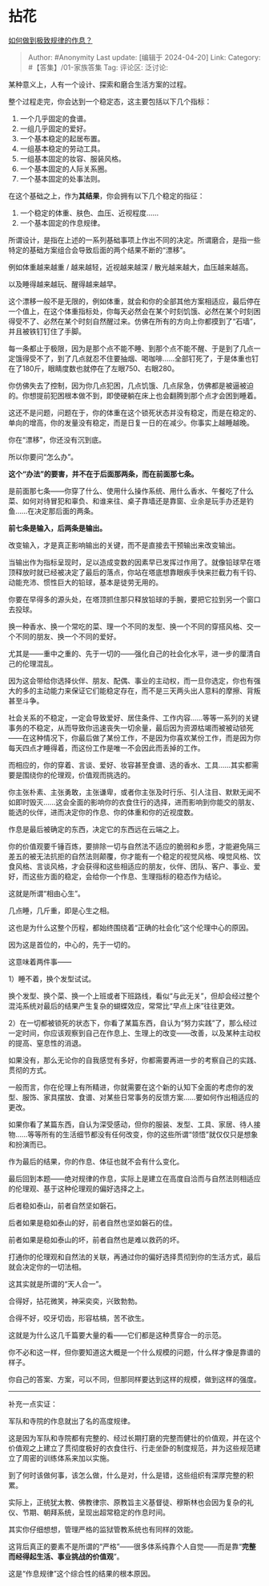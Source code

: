 # 拈花
[如何做到极致规律的作息？](https://www.zhihu.com/question/653480424/answer/3472127031)

> Author: #Anonymity
> Last update: [编辑于 2024-04-20]
> Link:
> Category: #【答集】/01-家族答集 
> Tag: 
> 评论区:
> 泛讨论:

某种意义上，人有一个设计、探索和磨合生活方案的过程。

整个过程走完，你会达到一个稳定态，这主要包括以下几个指标：

1.  一个几乎固定的食谱。
2.  一组几乎固定的爱好。
3.  一个基本稳定的起居布置。
4.  一组基本稳定的劳动工具。
5.  一组基本固定的妆容、服装风格。
6.  一个基本固定的人际关系圈。
7.  一个基本固定的处事法则。

在这个基础之上，作为**其结果**，你会拥有以下几个稳定的指征：

1.  一个稳定的体重、肤色、血压、近视程度……
2.  一个基本固定的作息规律。

所谓设计，是指在上述的一系列基础事项上作出不同的决定。所谓磨合，是指一些特定的基础方案组合会导致后面的两个结果不断的“漂移”。

例如体重越来越重 / 越来越轻，近视越来越深 / 散光越来越大，血压越来越高。

以及睡得越来越玩、醒得越来越早。

这个漂移一般不是无限的，例如体重，就会和你的全部其他方案相适应，最后停在一个值上，在这个体重指标处，你每天必然会在某个时刻饥饿、必然在某个时刻困得受不了、必然在某个时刻自然醒过来。仿佛在所有的方向上你都摸到了“石墙”，并且被铁钉钉住了手脚。

每一条都止于极限，因为是那个点不能不睡、到那个点不能不醒、于是到了几点一定饿得受不了，到了几点就忍不住要抽烟、喝咖啡……全部钉死了，于是体重也钉在了180斤，眼睛度数也就停在了左眼750、右眼280。

你仿佛失去了控制，因为你几点犯困，几点饥饿、几点尿急，仿佛都是被逼被迫的。你想提前犯困根本做不到，即使硬躺在床上也会翻腾到那个点才会困到睡着。

这还不是问题，问题在于，你的体重在这个锁死状态并没有稳定，而是在稳定的、单向的增高，你的发量没有稳定，而是日复一日的在减少。你事实上越睡越晚。

你在“漂移”，你还没有沉到底。

所以你要问“怎么办”。

**这个“办法”的要害，并不在于后面那两条，而在前面那七条。**

是前面那七条——你穿了什么、使用什么操作系统、用什么香水、午餐吃了什么菜、如何对待冒犯和辜负、和谁来往、桌子靠墙还是靠窗、业余是玩手办还是钓鱼……在决定那后面的两条。

**前七条是输入，后两条是输出。**

改变输入，才是真正影响输出的关键，而不是直接去干预输出来改变输出。

当输出作为指标呈现时，足以造成变数的因素早已发挥过作用了。就像铅球早在塔顶释放时就已经被决定了最后的落点，你站在塔底想靠眼疾手快来拦截力有千钧、动能充沛、惯性巨大的铅球，基本是徒劳无用的。

你要在早得多的源头处，在塔顶抓住那只释放铅球的手腕，要把它拉到另一个窗口去投球。

换一种香水、换一个常吃的菜、理一个不同的发型、换一个不同的穿搭风格、交一个不同的朋友、换一个不同的爱好。

尤其是——重中之重的、先于一切的——强化自己的社会化水平，进一步的厘清自己的伦理混乱。

因为这会带给你选择伙伴、朋友、配偶、事业的主动权，而一旦你选定，你也有强大的多的主动能力来保证它们能稳定存在，而不是三天两头出人意料的摩擦、背叛甚至斗争。

社会关系的不稳定，一定会导致爱好、居住条件、工作内容……等等一系列的关键事务的不稳定，从而导致你迅速丧失一切余量，最后因为资源枯竭而被被动锁死——在这种情况下，你最后做了某份工作，不是因为你喜欢某份工作，而是因为你每天四点才睡得着，而这份工作是唯一不会因此而丢掉的工作。

而相应的，你的穿着、言谈、爱好、妆容甚至食谱、选的香水、工具……其实都需要是围绕你的伦理观，价值观而挑选的。

你主张朴素、主张勇敢，主张谦卑，或者你主张及时行乐、引人注目、默默无闻不如即时毁灭……这会全面的影响你的衣食住行的选择，进而影响到你能交的朋友、能选的伙伴，进而决定你的作息、你的体重和你的近视度数。

作息是最后被确定的东西，决定它的东西远在云端之上。

你的价值观要千锤百炼，要排除一切与自然法不适应的脆弱和乡愿，才能避免隔三差五的被无法抗拒的自然法则颠覆，你才能有一个稳定的视觉风格、嗅觉风格、饮食风格、言谈风格，才会获得和这些相适应的朋友，伙伴、团队、客户、事业、爱好，而这些方面的稳定，会给你一个作息、生理指标的稳态作为结论。

这就是所谓“相由心生”。

几点睡，几斤重，即是心生之相。

这也是为什么这整个历程，都始终围绕着“正确的社会化”这个伦理中心的原因。

因为这是首位的，中心的，先于一切的。

这意味着两件事——

1）睡不着，换个发型试试。

换个发型、换个菜、换一个上班或者下班路线，看似“与此无关”，但却会经过整个混沌系统对最后的结果产生复杂的蝴蝶效应，常常比“早点上床”往往更效。

2）在一切都被锁死的状态下，你看了某篇东西，自认为“努力实践”了，那么经过一定时间，你应该观察到自己在作息上、生理上的改变——改善，以及某种主动权的提高、窒息性的消退。

如果没有，那么无论你的自我感觉有多好，你都需要再进一步的考察自己的实践、贯彻的方式。

一般而言，你在伦理上有所精进，你就需要在这个新的认知下全面的考虑你的发型、服饰、家具摆放、食谱、对某些日常事务的反馈方案……要如何作出相适应的更改。

如果你看了某篇东西，自认为深受感动，但你的服装、发型、工具、家居、待人接物……等等所有的生活细节都没有任何改变，你的这些所谓“领悟”就仅仅只是想象和扮演而已。

作为最后的结果，你的作息、体征也就不会有什么变化。

最后回到本题——绝对规律的作息，实际上是建立在高度自洽而与自然法则相适应的伦理观、基于这种伦理观的偏好选择之上。

后者稳如泰山，前者自然坚如磐石。

后者如果是稳如泰山的好，前者自然也坚如磐石的佳。

前者如果是稳如泰山的坏，前者自然也是难以救药的坏。

打通你的伦理观和自然法的关联，再通过你的偏好选择贯彻到你的生活方式，最后就会决定你的一切法相。

这其实就是所谓的“天人合一”。

合得好，拈花微笑，神采奕奕，兴致勃勃。

合得不好，咬牙切齿，形容枯槁，苦不欲生。

这就是为什么这几千篇要大量的看——它们都是这种贯穿合一的示范。

你不必和这一样，但你要知道这大概是一个什么规模的问题，什么样才像是靠谱的样子。

你自己的答案、方案，可以不同，但那同样要达到这样的规模，做到这样的强度。

--------------------

补充一点实证：

军队和寺院的作息就出了名的高度规律。

这是因为军队和寺院都有完整的、经过长期打磨的完整而健壮的价值观，并在这个价值观之上建立了贯彻度极好的衣食住行、行走坐卧的制度规范，并为这些规范建立了周密的训练体系来加以实施。

到了何时该做何事，该怎么做，什么是对，什么是错，这些组织有深厚完整的积累。

实际上，正统犹太教、佛教律宗、原教旨主义基督徒、穆斯林也会因为复杂的礼仪、节期、朝拜系统，呈现出超常稳定的作息时间。

其实你仔细想想，管理严格的监狱管教系统也有同样的效能。

这背后真正的要素不是所谓的“严格”——很多体系纯靠个人自觉——而是靠“**完整而经得起生活、事业挑战的价值观**”。

这是“作息规律”这个综合性的结果的根本原因。